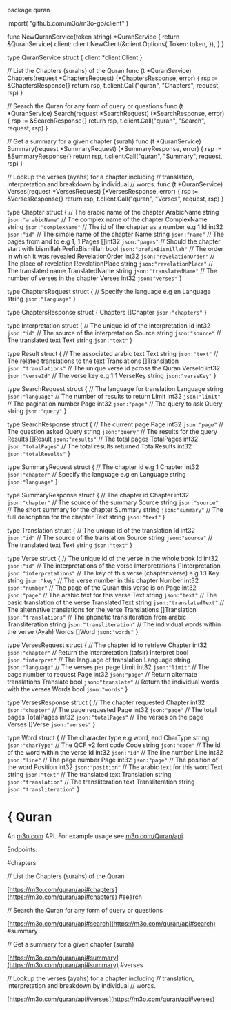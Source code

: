 package quran

import(
	"github.com/m3o/m3o-go/client"
)

func NewQuranService(token string) *QuranService {
	return &QuranService{
		client: client.NewClient(&client.Options{
			Token: token,
		}),
	}
}

type QuranService struct {
	client *client.Client
}


// List the Chapters (surahs) of the Quran
func (t *QuranService) Chapters(request *ChaptersRequest) (*ChaptersResponse, error) {
	rsp := &ChaptersResponse{}
	return rsp, t.client.Call("quran", "Chapters", request, rsp)
}

// Search the Quran for any form of query or questions
func (t *QuranService) Search(request *SearchRequest) (*SearchResponse, error) {
	rsp := &SearchResponse{}
	return rsp, t.client.Call("quran", "Search", request, rsp)
}

// Get a summary for a given chapter (surah)
func (t *QuranService) Summary(request *SummaryRequest) (*SummaryResponse, error) {
	rsp := &SummaryResponse{}
	return rsp, t.client.Call("quran", "Summary", request, rsp)
}

// Lookup the verses (ayahs) for a chapter including
// translation, interpretation and breakdown by individual
// words.
func (t *QuranService) Verses(request *VersesRequest) (*VersesResponse, error) {
	rsp := &VersesResponse{}
	return rsp, t.client.Call("quran", "Verses", request, rsp)
}




type Chapter struct {
  // The arabic name of the chapter
  ArabicName string `json:"arabicName"`
  // The complex name of the chapter
  ComplexName string `json:"complexName"`
  // The id of the chapter as a number e.g 1
  Id int32 `json:"id"`
  // The simple name of the chapter
  Name string `json:"name"`
  // The pages from and to e.g 1, 1
  Pages []int32 `json:"pages"`
  // Should the chapter start with bismillah
  PrefixBismillah bool `json:"prefixBismillah"`
  // The order in which it was revealed
  RevelationOrder int32 `json:"revelationOrder"`
  // The place of revelation
  RevelationPlace string `json:"revelationPlace"`
  // The translated name
  TranslatedName string `json:"translatedName"`
  // The number of verses in the chapter
  Verses int32 `json:"verses"`
}

type ChaptersRequest struct {
  // Specify the language e.g en
  Language string `json:"language"`
}

type ChaptersResponse struct {
  Chapters []Chapter `json:"chapters"`
}

type Interpretation struct {
  // The unique id of the interpretation
  Id int32 `json:"id"`
  // The source of the interpretation
  Source string `json:"source"`
  // The translated text
  Text string `json:"text"`
}

type Result struct {
  // The associated arabic text
  Text string `json:"text"`
  // The related translations to the text
  Translations []Translation `json:"translations"`
  // The unique verse id across the Quran
  VerseId int32 `json:"verseId"`
  // The verse key e.g 1:1
  VerseKey string `json:"verseKey"`
}

type SearchRequest struct {
  // The language for translation
  Language string `json:"language"`
  // The number of results to return
  Limit int32 `json:"limit"`
  // The pagination number
  Page int32 `json:"page"`
  // The query to ask
  Query string `json:"query"`
}

type SearchResponse struct {
  // The current page
  Page int32 `json:"page"`
  // The question asked
  Query string `json:"query"`
  // The results for the query
  Results []Result `json:"results"`
  // The total pages
  TotalPages int32 `json:"totalPages"`
  // The total results returned
  TotalResults int32 `json:"totalResults"`
}

type SummaryRequest struct {
  // The chapter id e.g 1
  Chapter int32 `json:"chapter"`
  // Specify the language e.g en
  Language string `json:"language"`
}

type SummaryResponse struct {
  // The chapter id
  Chapter int32 `json:"chapter"`
  // The source of the summary
  Source string `json:"source"`
  // The short summary for the chapter
  Summary string `json:"summary"`
  // The full description for the chapter
  Text string `json:"text"`
}

type Translation struct {
  // The unique id of the translation
  Id int32 `json:"id"`
  // The source of the translation
  Source string `json:"source"`
  // The translated text
  Text string `json:"text"`
}

type Verse struct {
  // The unique id of the verse in the whole book
  Id int32 `json:"id"`
  // The interpretations of the verse
  Interpretations []Interpretation `json:"interpretations"`
  // The key of this verse (chapter:verse) e.g 1:1
  Key string `json:"key"`
  // The verse number in this chapter
  Number int32 `json:"number"`
  // The page of the Quran this verse is on
  Page int32 `json:"page"`
  // The arabic text for this verse
  Text string `json:"text"`
  // The basic translation of the verse
  TranslatedText string `json:"translatedText"`
  // The alternative translations for the verse
  Translations []Translation `json:"translations"`
  // The phonetic transliteration from arabic
  Transliteration string `json:"transliteration"`
  // The individual words within the verse (Ayah)
  Words []Word `json:"words"`
}

type VersesRequest struct {
  // The chapter id to retrieve
  Chapter int32 `json:"chapter"`
  // Return the interpretation (tafsir)
  Interpret bool `json:"interpret"`
  // The language of translation
  Language string `json:"language"`
  // The verses per page
  Limit int32 `json:"limit"`
  // The page number to request
  Page int32 `json:"page"`
  // Return alternate translations
  Translate bool `json:"translate"`
  // Return the individual words with the verses
  Words bool `json:"words"`
}

type VersesResponse struct {
  // The chapter requested
  Chapter int32 `json:"chapter"`
  // The page requested
  Page int32 `json:"page"`
  // The total pages
  TotalPages int32 `json:"totalPages"`
  // The verses on the page
  Verses []Verse `json:"verses"`
}

type Word struct {
  // The character type e.g word, end
  CharType string `json:"charType"`
  // The QCF v2 font code
  Code string `json:"code"`
  // The id of the word within the verse
  Id int32 `json:"id"`
  // The line number
  Line int32 `json:"line"`
  // The page number
  Page int32 `json:"page"`
  // The position of the word
  Position int32 `json:"position"`
  // The arabic text for this word
  Text string `json:"text"`
  // The translated text
  Translation string `json:"translation"`
  // The transliteration text
  Transliteration string `json:"transliteration"`
}

# { Quran

An [m3o.com](https://m3o.com) API. For example usage see [m3o.com/Quran/api](https://m3o.com/Quran/api).

Endpoints:

#chapters

// List the Chapters (surahs) of the Quran


[https://m3o.com/quran/api#chapters](https://m3o.com/quran/api#chapters)
#search

// Search the Quran for any form of query or questions


[https://m3o.com/quran/api#search](https://m3o.com/quran/api#search)
#summary

// Get a summary for a given chapter (surah)


[https://m3o.com/quran/api#summary](https://m3o.com/quran/api#summary)
#verses

// Lookup the verses (ayahs) for a chapter including
// translation, interpretation and breakdown by individual
// words.


[https://m3o.com/quran/api#verses](https://m3o.com/quran/api#verses)
